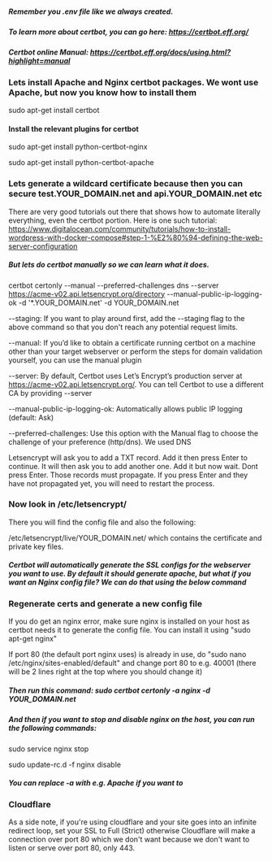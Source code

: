 ##### Remember you .env file like we always created.
##### To learn more about certbot, you can go here: https://certbot.eff.org/
##### Certbot online Manual: https://certbot.eff.org/docs/using.html?highlight=manual

### Lets install Apache and Nginx certbot packages. We wont use Apache, but now you know how to install them
sudo apt-get install certbot

#### Install the relevant plugins for certbot

sudo apt-get install python-certbot-nginx

sudo apt-get install python-certbot-apache

### Lets generate a wildcard certificate because then you can secure test.YOUR_DOMAIN.net and api.YOUR_DOMAIN.net etc

There are very good tutorials out there that shows how to automate literally everything, even the certbot portion. Here is one such tutorial: https://www.digitalocean.com/community/tutorials/how-to-install-wordpress-with-docker-compose#step-1-%E2%80%94-defining-the-web-server-configuration

##### But lets do certbot manually so we can learn what it does.
certbot certonly --manual --preferred-challenges dns --server https://acme-v02.api.letsencrypt.org/directory --manual-public-ip-logging-ok -d '*.YOUR_DOMAIN.net' -d YOUR_DOMAIN.net

--staging: If you want to play around first, add the --staging flag to the above command so that you don't reach any potential request limits.

--manual: If you’d like to obtain a certificate running certbot on a machine other than your target webserver or perform the steps for domain validation yourself, you can use the manual plugin

--server: By default, Certbot uses Let’s Encrypt’s production server at https://acme-v02.api.letsencrypt.org/. You can tell Certbot to use a different CA by providing --server

--manual-public-ip-logging-ok: Automatically allows public IP logging (default: Ask)

--preferred-challenges: Use this option with the Manual flag to choose the challenge of your preference (http/dns). We used DNS


Letsencrypt will ask you to add a TXT record. Add it then press Enter to continue. It will then ask you to add another one. Add it but now wait. Dont press Enter. Those records must propagate. If you press Enter and they have not propagated yet, you will need to restart the process.


### Now look in /etc/letsencrypt/
There you will find the config file and also the following:

/etc/letsencrypt/live/YOUR_DOMAIN.net/ which contains the certificate and private key files.

##### Certbot will automatically generate the SSL configs for the webserver you want to use. By default it should generate apache, but what if you want an Nginx config file? We can do that using the below command


### Regenerate certs and generate a new config file
If you do get an nginx error, make sure nginx is installed on your host as certbot needs it to generate the config file. You can install it using "sudo apt-get nginx"

If port 80 (the default port nginx uses) is already in use, do "sudo nano /etc/nginx/sites-enabled/default" and change port 80 to e.g. 40001 (there will be 2 lines right at the top where you should change it)

##### Then run this command: sudo certbot certonly -a nginx -d YOUR_DOMAIN.net

##### And then if you want to stop and disable nginx on the host, you can run the following commands:

sudo service nginx stop

sudo update-rc.d -f nginx disable

##### You can replace -a with e.g. Apache if you want to

### Cloudflare
As a side note, if you're using cloudflare and your site goes into an infinite redirect loop, set your SSL to Full (Strict) otherwise Cloudflare will make a connection over port 80 which we don't want because we don't want to listen or serve over port 80, only 443.
